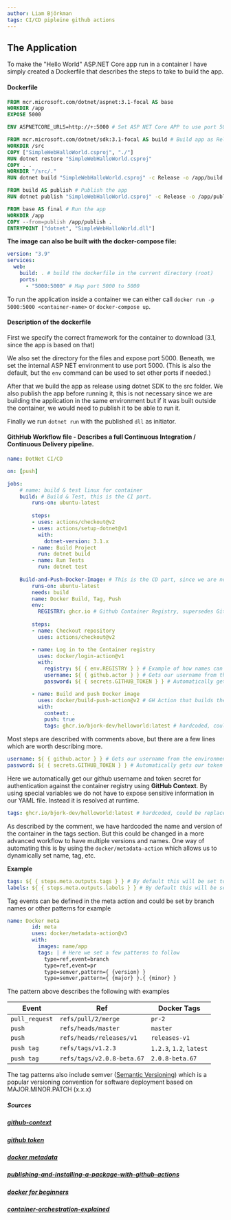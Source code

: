 ```yaml
---
author: Liam Björkman
tags: CI/CD pipleine github actions
---
```


## The Application

To make the "Hello World" ASP.NET Core app run in a container I have simply created a Dockerfile that describes the steps to take to build the app.

#### Dockerfile

```dockerfile
FROM mcr.microsoft.com/dotnet/aspnet:3.1-focal AS base
WORKDIR /app
EXPOSE 5000

ENV ASPNETCORE_URLS=http://+:5000 # Set ASP NET Core APP to use port 5000

FROM mcr.microsoft.com/dotnet/sdk:3.1-focal AS build # Build app as Release to directory /app/build
WORKDIR /src
COPY ["SimpleWebHalloWorld.csproj", "./"]
RUN dotnet restore "SimpleWebHalloWorld.csproj"
COPY . .
WORKDIR "/src/."
RUN dotnet build "SimpleWebHalloWorld.csproj" -c Release -o /app/build

FROM build AS publish # Publish the app
RUN dotnet publish "SimpleWebHalloWorld.csproj" -c Release -o /app/publish

FROM base AS final # Run the app
WORKDIR /app
COPY --from=publish /app/publish .
ENTRYPOINT ["dotnet", "SimpleWebHalloWorld.dll"]
```

**The image can also be built with the docker-compose file:**

```yaml
version: "3.9"
services: 
  web:
    build: . # build the dockerfile in the current directory (root)
    ports:
      - "5000:5000" # Map port 5000 to 5000
```

To run the application inside a container we can either call `docker run -p 5000:5000 <container-name>` or `docker-compose up`.



#### Description of the dockerfile

First we specify the correct framework for the container to download (3.1, since the app is based on that)

We also set the directory for the files and expose port 5000. Beneath, we set the internal ASP NET environment to use port 5000. (This is also the default, but the `env` command can be used to set other ports if needed.)

After that we build the app as release using dotnet SDK to the src folder. We also publish the app before running it, this is not necessary since we are building the application in the same environment but if it was built outside the container, we would need to publish it to be able to run it.  

Finally we run `dotnet run` with the published `dll` as initiator.

#### GithHub Workflow file - Describes a full **Continuous Integration / Continuous Delivery pipeline**.

```yaml
name: DotNet CI/CD

on: [push]

jobs:
    # name: build & test linux for container
    build: # Build & Test, this is the CI part.
        runs-on: ubuntu-latest
        
        steps:
        - uses: actions/checkout@v2
        - uses: actions/setup-dotnet@v1
          with: 
            dotnet-version: 3.1.x
        - name: Build Project
          run: dotnet build
        - name: Run Tests
          run: dotnet test
          
    Build-and-Push-Docker-Image: # This is the CD part, since we are not pushing this to any customers / production environments, CD stands for Continiuous Delivery in this case.
        runs-on: ubuntu-latest
        needs: build
        name: Docker Build, Tag, Push
        env:
          REGISTRY: ghcr.io # Github Container Registry, supersedes GitHUb Docker Registry
        
        steps:
        - name: Checkout repository
          uses: actions/checkout@v2

        - name: Log in to the Container registry
          uses: docker/login-action@v1
          with:
            registry: ${ { env.REGISTRY } } # Example of how names can be set dynamically by the environment
            username: ${ { github.actor } } # Gets our username from the environment it is run in.
            password: ${ { secrets.GITHUB_TOKEN } } # Automatically gets our token from GH.

        - name: Build and push Docker image
          uses: docker/build-push-action@v2 # GH Action that builds the image and pushes it to the specified registry.
          with:
            context: .
            push: true
            tags: ghcr.io/bjork-dev/helloworld:latest # hardcoded, could be replaced with metadata in a more advanced project with more branches
```

Most steps are described with comments above, but there are a few lines which are worth describing more.

```yaml
username: ${ { github.actor } } # Gets our username from the environment it is run in.
password: ${ { secrets.GITHUB_TOKEN } } # Automatically gets our token from GH.
```

Here we automatically get our github username and token secret for authentication against the container registry using **GitHub Context**. By using special variables we do not have to expose sensitive information in our YAML file. Instead it is resolved at runtime.

```yaml
tags: ghcr.io/bjork-dev/helloworld:latest # hardcoded, could be replaced with metadata in a more advanced project with more branches
```

As described by the comment, we have hardcoded the name and version of the container in the tags section. But this could be changed in a more advanced workflow to have multiple versions and names. One way of automating this is by using the `docker/metadata-action` which allows us to dynamically set name, tag, etc.

**Example**

```yaml
tags: ${ { steps.meta.outputs.tags } } # By default this will be set to the branch name.
labels: ${ { steps.meta.outputs.labels } } # By default this will be set to the repo name.
```

Tag events can be defined in the meta action and could be set by branch names or other patterns for example

```yaml
name: Docker meta
        id: meta
        uses: docker/metadata-action@v3
        with:
          images: name/app
          tags: | # Here we set a few patterns to follow
            type=ref,event=branch
            type=ref,event=pr
            type=semver,pattern={ {version} }
            type=semver,pattern={ {major} }.{ {minor} }
```

The pattern above describes the following with examples

| Event          | Ref                        | Docker Tags              |
| -------------- | -------------------------- | ------------------------ |
| `pull_request` | `refs/pull/2/merge`        | `pr-2`                   |
| `push`         | `refs/heads/master`        | `master`                 |
| `push`         | `refs/heads/releases/v1`   | `releases-v1`            |
| `push tag`     | `refs/tags/v1.2.3`         | `1.2.3`, `1.2`, `latest` |
| `push tag`     | `refs/tags/v2.0.8-beta.67` | `2.0.8-beta.67`          |

The tag patterns also include semver ([Semantic Versioning](https://semver.org/)) which is a popular versioning convention for software deployment based on MAJOR.MINOR.PATCH (x.x.x)

##### Sources

##### [github-context](https://docs.github.com/en/actions/reference/context-and-expression-syntax-for-github-actions#github-context)

##### [github token](https://docs.github.com/en/actions/reference/authentication-in-a-workflow)

##### [docker metadata](https://github.com/docker/metadata-action)

##### [publishing-and-installing-a-package-with-github-actions](https://docs.github.com/en/packages/managing-github-packages-using-github-actions-workflows/publishing-and-installing-a-package-with-github-actions)

##### [docker for beginners](https://docker-curriculum.com/)

##### [container-orchestration-explained](https://newrelic.com/blog/best-practices/container-orchestration-explained)

